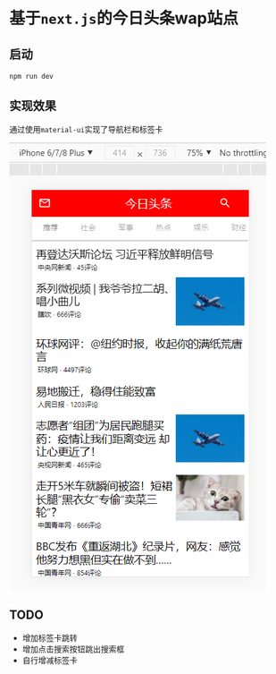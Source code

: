 # 基于`next.js`的今日头条wap站点

## 启动

```
npm run dev
```

## 实现效果

通过使用`material-ui`实现了导航栏和标签卡

![alt 效果图](result.png)

## TODO

- 增加标签卡跳转
- 增加点击搜索按钮跳出搜索框
- 自行增减标签卡
